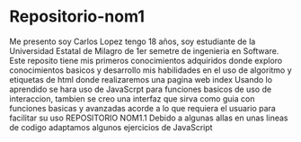 # Repositorio-nom1
Me presento soy Carlos Lopez tengo 18 años, soy estudiante de la Universidad Estatal de Milagro de 1er semetre de ingenieria en Software. Este reposito tiene mis primeros conocimientos adquiridos donde exploro conocimientos basicos y desarrollo mis habilidades en el uso de algoritmo y etiquetas de html donde realizaremos una pagina web index
Usando lo aprendido se hara uso de JavaScrpt para funciones basicos de uso de interaccion, tambien se creo una interfaz que sirva como guia con funciones basicas y avanzadas acorde a lo que requiera el usuario para facilitar su uso
REPOSITORIO NOM1.1 
Debido a algunas allas en unas lineas de codigo adaptamos algunos ejercicios de JavaScript
